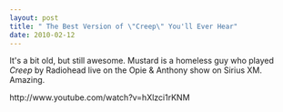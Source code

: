 ```yaml
---
layout: post
title: " The Best Version of \"Creep\" You'll Ever Hear"
date: 2010-02-12
---
```


<p>It's a bit old, but still awesome. Mustard is a homeless guy who played <em>Creep</em> by Radiohead live on the Opie &amp; Anthony show on Sirius XM. Amazing.</p>
<p>http://www.youtube.com/watch?v=hXlzci1rKNM</p>
